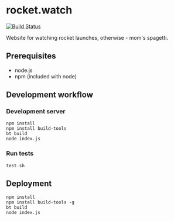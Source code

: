 # rocket.watch

[![Build Status](https://travis-ci.com/yasiupl/rocket.watch.svg?branch=master)](https://travis-ci.com/yasiupl/rocket.watch)

Website for watching rocket launches, otherwise - mom's spagetti.

## Prerequisites
- node.js
- npm (included with node)

## Development workflow
### Development server
```
npm install
npm install build-tools
bt build
node index.js
```
### Run tests
```
test.sh
```
## Deployment
```
npm install
npm install build-tools -g
bt build
node index.js
```